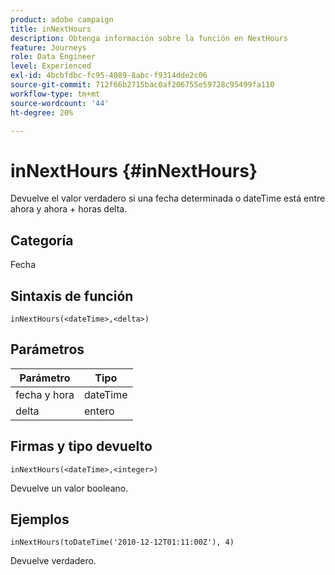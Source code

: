 ```yaml
---
product: adobe campaign
title: inNextHours
description: Obtenga información sobre la función en NextHours
feature: Journeys
role: Data Engineer
level: Experienced
exl-id: 4bcbfdbc-fc95-4089-8abc-f9314dde2c06
source-git-commit: 712f66b2715bac0af206755e59728c95499fa110
workflow-type: tm+mt
source-wordcount: '44'
ht-degree: 20%

---
```


# inNextHours {#inNextHours}

Devuelve el valor verdadero si una fecha determinada o dateTime está entre ahora y ahora + horas delta.

## Categoría

Fecha

## Sintaxis de función

`inNextHours(<dateTime>,<delta>)`

## Parámetros

| Parámetro | Tipo |
|-----------|------------------|
| fecha y hora | dateTime |
| delta | entero |

## Firmas y tipo devuelto

`inNextHours(<dateTime>,<integer>)`

Devuelve un valor booleano.

## Ejemplos

`inNextHours(toDateTime('2010-12-12T01:11:00Z'), 4)`

Devuelve verdadero.

